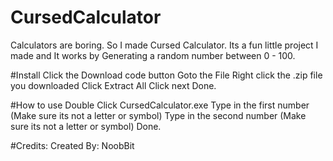 # CursedCalculator
Calculators are boring. So I made Cursed Calculator. Its a fun little project I made and It works by Generating a random number between 0 - 100.

#Install
Click the Download code button
Goto the File
Right click the .zip file you downloaded
Click Extract All
Click next
Done.

#How to use
Double Click CursedCalculator.exe
Type in the first number (Make sure its not a letter or symbol)
Type in the second number (Make sure its not a letter or symbol)
Done.

#Credits:
Created By: NoobBit
